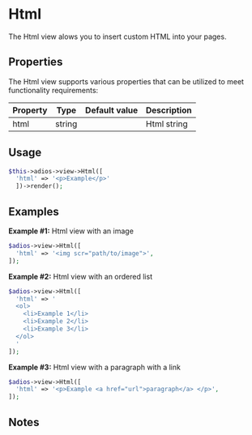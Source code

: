# Html

The Html view alows you to insert custom HTML into your pages.

## Properties

The Html view supports various properties that can be utilized to meet functionality requirements:

| Property | Type   | Default value | Description |
| -------- | ------ | ------------- | ----------- |
| html     | string |               | Html string |

## Usage

```php
$this->adios->view->Html([
  'html' => '<p>Example</p>'
  ])->render();
```

## Examples

**Example #1:** Html view with an image

```php
$adios->view->Html([
  'html' => '<img scr="path/to/image">',
]);
```

**Example #2:** Html view with an ordered list

```php
$adios->view->Html([
  'html' => '
  <ol>
    <li>Example 1</li>
    <li>Example 2</li>
    <li>Example 3</li>
  </ol>
  '
]);
```

**Example #3:** Html view with a paragraph with a link

```php
$adios->view->Html([
  'html' => '<p>Example <a href="url">paragraph</a> </p>',
]);
```

## Notes
